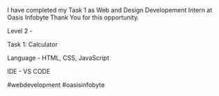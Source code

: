 I have completed my Task 1 as Web and Design Developement Intern at Oasis Infobyte Thank You for this opportunity.

Level 2 -

Task 1: Calculator

Language - HTML, CSS, JavaScript

IDE - VS CODE

#webdevelopment #oasisinfobyte
